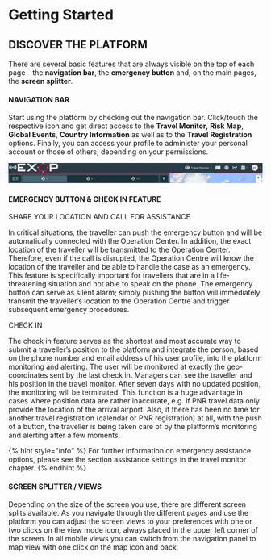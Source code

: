 # Getting Started

## DISCOVER THE PLATFORM

There are several basic features that are always visible on the top of each page - the **navigation bar**, the **emergency button** and, on the main pages, the **screen splitter**.

#### NAVIGATION BAR

Start using the platform by checking out the navigation bar. Click/touch the respective icon and get direct access to the **Travel Monitor,** **Risk Map**, **Global Events**, **Country Information** as well as to the **Travel Registration** options. Finally, you can access your profile to administer your personal account or those of others, depending on your permissions.

![](.gitbook/assets/navbar.jpg)

#### EMERGENCY BUTTON & CHECK IN FEATURE

SHARE YOUR LOCATION AND CALL FOR ASSISTANCE

In critical situations, the traveller can push the emergency button and will be automatically connected with the Operation Center. In addition, the exact location of the traveller will be transmitted to the Operation Center. Therefore, even if the call is disrupted, the Operation Centre will know the location of the traveller and be able to handle the case as an emergency. This feature is specifically important for travellers that are in a life-threatening situation and not able to speak on the phone. The emergency button can serve as silent alarm; simply pushing the button will immediately transmit the traveller’s location to the Operation Centre and trigger subsequent emergency procedures. 

CHECK IN

The check in feature serves as the shortest and most accurate way to submit a traveller’s position to the platform and integrate the person, based on the phone number and email address of his user profile, into the platform monitoring and alerting. The user will be monitored at exactly the geo-coordinates sent by the last check in. Managers can see the traveller and his position in the travel monitor. After seven days with no updated position, the monitoring will be terminated. This function is a huge advantage in cases where position data are rather inaccurate, e.g. if PNR travel data only provide the location of the arrival airport. Also, if there has been no time for another travel registration \(calendar or PNR registration\) at all, with the push of a button, the traveller is being taken care of by the platform’s monitoring and alerting after a few moments.

{% hint style="info" %}
For further information on emergency assistance options, please see the section assistance settings in the travel monitor chapter.
{% endhint %}

#### SCREEN SPLITTER / VIEWS

Depending on the size of the screen you use, there are different screen splits available. As you navigate through the different pages and use the platform you can adjust the screen views to your preferences with one or two clicks on the view mode icon, always placed in the upper left corner of the screen. In all mobile views you can switch from the navigation panel to map view with one click on the map icon and back.

